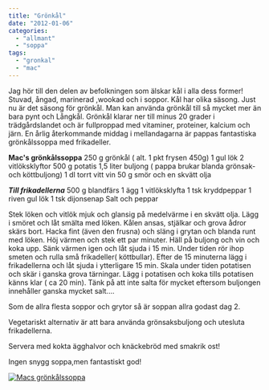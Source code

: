 ```yaml
---
title: "Grönkål"
date: "2012-01-06"
categories: 
  - "allmant"
  - "soppa"
tags: 
  - "gronkal"
  - "mac"
---
```


Jag hör till den delen av befolkningen som älskar kål i alla dess former! Stuvad, ångad, marinerad ,wookad och i soppor. Kål har olika säsong. Just nu är det säsong för grönkål. Man kan använda grönkål till så mycket mer än bara pynt och Långkål. Grönkål klarar ner till minus 20 grader i trädgårdslandet och är fullproppad med vitaminer, proteiner, kalcium och järn. En årlig återkommande middag i mellandagarna är pappas fantastiska grönkålssoppa med frikadeller.

**Mac's grönkålssoppa** 250 g grönkål ( alt. 1 pkt frysen 450g) 1 gul lök 2 vitlöksklyftor 500 g potatis 1,5 liter buljong ( pappa brukar blanda grönsak- och köttbuljong) 1 dl torrt vitt vin 50 g smör och en skvätt olja

**_Till frikadellerna_** 500 g blandfärs 1 ägg 1 vitlöksklyfta 1 tsk kryddpeppar 1 riven gul lök 1 tsk dijonsenap Salt och peppar

Stek löken och vitlök mjuk och glansig på medelvärme i en skvätt olja. Lägg i smöret och låt smälta med löken. Kålen ansas, stjälkar och grova ådror skärs bort. Hacka fint (även den frusna) och släng i grytan och blanda runt med löken. Höj värmen och stek ett par minuter. Häll på buljong och vin och koka upp. Sänk värmen igen och låt sjuda i 15 min. Under tiden rör ihop smeten och rulla små frikadeller( köttbullar). Efter de 15 minuterna lägg i frikadellerna och låt sjuda i ytterligare 15 min. Skala under tiden potatisen och skär i ganska grova tärningar. Lägg i potatisen och koka tills potatisen känns klar ( ca 20 min). Tänk på att inte salta för mycket eftersom buljongen innehåller ganska mycket salt....

Som de allra flesta soppor och grytor så är soppan allra godast dag 2.

Vegetariskt alternativ är att bara använda grönsaksbuljong och utesluta frikadellerna.

Servera med kokta ägghalvor och knäckebröd med smakrik ost!

Ingen snygg soppa,men fantastiskt god!

[![](/static/img/pic_183012634.jpg "Macs grönkålssoppa")](http://import.local/wp-content/uploads/2012/01/pic_183012634.jpg)

